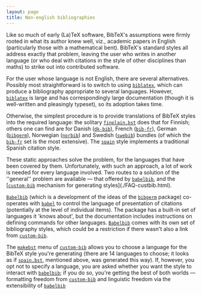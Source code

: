 ```yaml
---
layout: page
title: Non-english bibliographies
---
```


Like so much of early (La)TeX software, BibTeX's assumptions were
firmly rooted in what its author knew well, viz., academic papers in
English (particularly those with a mathematical bent).  BibTeX's
standard styles all address exactly that problem, leaving the user who
writes in another language (or who deal with citations in the style of
other disciplines than maths) to strike out into contributed software.

For the user whose language is not English, there are several
alternatives.  Possibly most straightforward is to switch to using
[`biblatex`](http://ctan.org/pkg/biblatex), which can produce a bibliography appropriate to
several languages.  However, [`biblatex`](http://ctan.org/pkg/biblatex) is large and has
correspondingly large documentation (though it is well-written and
pleasingly typeset), so its adoption takes time.

Otherwise, the simplest procedure is to provide translations of
BibTeX styles into the
required language: the solitary [`finplain.bst`](http://ctan.org/pkg/finplain.bst) does that for
Finnish; others one can find are for Danish ([`dk-bib`](http://ctan.org/pkg/dk-bib)), French
([`bib-fr`](http://ctan.org/pkg/bib-fr)), German ([`bibgerm`](http://ctan.org/pkg/bibgerm)), Norwegian
([`norbib`](http://ctan.org/pkg/norbib)) and Swedish ([`swebib`](http://ctan.org/pkg/swebib)) bundles (of which
the [`bib-fr`](http://ctan.org/pkg/bib-fr) set is the most extensive).  The [`spain`](http://ctan.org/pkg/spain)
style implements a traditional Spanish citation style.

These static approaches solve the problem, for the languages that have
been covered by them.  Unfortunately, with such an approach, a lot of
work is needed for every language involved.  Two routes to a solution
of the ''general'' problem are available&nbsp;&mdash; that offered by
[`babelbib`](http://ctan.org/pkg/babelbib), and the 
[[`custom-bib`](http://ctan.org/pkg/custom-bib) mechanism for generating styles](./FAQ-custbib.html).

[`Babelbib`](http://ctan.org/pkg/Babelbib) (which is a development of the ideas of the
[`bibgerm`](http://ctan.org/pkg/bibgerm) package) co-operates with [`babel`](http://ctan.org/pkg/babel) to control
the language of presentation of citations (potentially at the level of
individual items).  The package has a built-in set of languages it
'knows about', but the documentation includes instructions on defining
commands for other languages.  [`Babelbib`](http://ctan.org/pkg/Babelbib) comes with its own
set of bibliography styles, which could be a restriction if there
wasn't also a link from [`custom-bib`](http://ctan.org/pkg/custom-bib).

The [`makebst`](http://ctan.org/pkg/makebst) menu of [`custom-bib`](http://ctan.org/pkg/custom-bib) allows you to
choose a language for the BibTeX style you're generating (there are
14 languages to choose; it looks as if [`spain.bst`](http://ctan.org/pkg/spain.bst), mentioned
above, was generated this way).  If, however, you opt not to specify a
language, you are asked whether you want the style to interact with
[`babelbib`](http://ctan.org/pkg/babelbib); if you do so, you're getting the best of both
worlds&nbsp;&mdash; formatting freedom from [`custom-bib`](http://ctan.org/pkg/custom-bib) and linguistic
freedom via the extensibility of [`babelbib`](http://ctan.org/pkg/babelbib)

